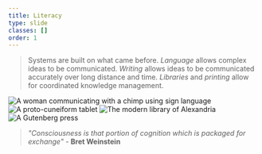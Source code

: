 ```yaml
---
title: Literacy
type: slide
classes: []
order: 1
---
```


> Systems are built on what came before.
> *Language* allows complex ideas to be communicated.
> *Writing* allows ideas to be communicated accurately over long distance and time.
> *Libraries* and *printing* allow for coordinated knowledge management.

![A woman communicating with a chimp using sign language](https://thehumanevolutionblog.files.wordpress.com/2014/10/article-2018391-0d24ae9b00000578-470_634x533.jpg)
![A proto-cuneiform tablet](https://upload.wikimedia.org/wikipedia/commons/4/4d/Cuneiform_tablet-_administrative_account_of_barley_distribution_with_cylinder_seal_impression_of_a_male_figure%2C_hunting_dogs%2C_and_boars_MET_DT847.jpg)
![The modern library of Alexandria](https://bastettravel.com/wp-content/uploads/2021/06/the-library-of-alexandria-egypt.jpg)
![A Gutenberg press](https://upload.wikimedia.org/wikipedia/commons/c/c3/PrintMus_038.jpg)


> *"Consciousness is that portion of cognition which is packaged for exchange"* - **Bret Weinstein**
